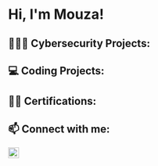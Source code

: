 <h1>Hi, I'm Mouza! 
 
<h2> 👩🏽‍💻 Cybersecurity Projects:</h2>

<h2> 💻  Coding Projects:</h2>

<h2> 📜✅ Certifications:</h2>

<h2> 📫 Connect with me:</h2>
<a href="https://www.linkedin.com/in/mouza-alameri-466543237" target="_blank">
  <img align="left" alt="MozaAlameri | LinkedIn" width="22px" src="https://cdn.jsdelivr.net/npm/simple-icons@v3/icons/linkedin.svg" />
</a>


